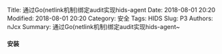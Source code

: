 Title: 通过Go(netlink机制)绑定audit实现hids-agent
Date: 2018-08-01 20:20
Modified: 2018-08-01 20:20
Category: 安全
Tags: HIDS
Slug: P3 
Authors: nJcx
Summary: 通过Go(netlink机制)绑定audit实现hids-agent~

#### 安装

